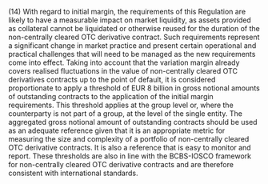 (14) With regard to initial margin, the requirements of this Regulation are likely to have a measurable impact on market liquidity, as assets provided as collateral cannot be liquidated or otherwise reused for the duration of the non-centrally cleared OTC derivative contract. Such requirements represent a significant change in market practice and present certain operational and practical challenges that will need to be managed as the new requirements come into effect. Taking into account that the variation margin already covers realised fluctuations in the value of non-centrally cleared OTC derivatives contracts up to the point of default, it is considered proportionate to apply a threshold of EUR 8 billion in gross notional amounts of outstanding contracts to the application of the initial margin requirements. This threshold applies at the group level or, where the counterparty is not part of a group, at the level of the single entity. The aggregated gross notional amount of outstanding contracts should be used as an adequate reference given that it is an appropriate metric for measuring the size and complexity of a portfolio of non-centrally cleared OTC derivative contracts. It is also a reference that is easy to monitor and report. These thresholds are also in line with the BCBS-IOSCO framework for non-centrally cleared OTC derivative contracts and are therefore consistent with international standards.